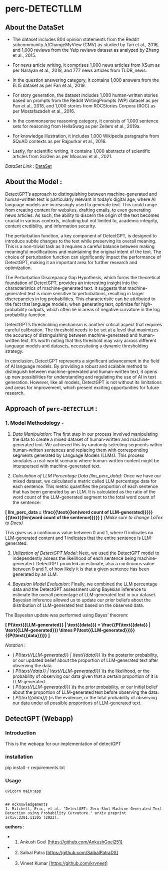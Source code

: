 # perc-DETECTLLM 


## About the DataSet 

* The dataset includes 804 opinion statements from the Reddit subcommunity /r/ChangeMyView (CMV) as studied by Tan et al., 2016, and 1,000 reviews from the Yelp reviews dataset as analyzed by Zhang et al., 2015.

* For news article writing, it comprises 1,000 news articles from XSum as per Narayan et al., 2018, and 777 news articles from TLDR_news.

* In the question answering category, it contains 1,000 answers from the ELI5 dataset as per Fan et al., 2019.

* For story generation, the dataset includes 1,000 human-written stories based on prompts from the Reddit WritingPrompts (WP) dataset as per Fan et al., 2018, and 1,000 stories from ROCStories Corpora (ROC) as per Mostafazadeh et al., 2016.

* In the commonsense reasoning category, it consists of 1,000 sentence sets for reasoning from HellaSwag as per Zellers et al., 2019a.

* For knowledge illustration, it includes 1,000 Wikipedia paragraphs from SQuAD contexts as per Rajpurkar et al., 2016.

* Lastly, for scientific writing, it contains 1,000 abstracts of scientific articles from SciGen as per Moosavi et al., 2021.

*DataSet Link* : [DataSet](https://drive.google.com/file/d/1Js1XhJjIaULrffQd3eZ7UK2q9RGXQjPd/view?usp=drive_link)



## About the Model : 

DetectGPT’s approach to distinguishing between machine-generated and human-written text is particularly relevant in today’s digital age, where AI language models are increasingly used to generate text. This could range from creating content for websites, drafting emails, to even generating news articles. As such, the ability to discern the origin of the text becomes crucial in various contexts, including but not limited to, academic integrity, content credibility, and information security.

The perturbation function, a key component of DetectGPT, is designed to introduce subtle changes to the text while preserving its overall meaning. This is a non-trivial task as it requires a careful balance between making meaningful modifications and maintaining the original intent of the text. The choice of perturbation function can significantly impact the performance of DetectGPT, making it an important area for further research and optimization.

The Perturbation Discrepancy Gap Hypothesis, which forms the theoretical foundation of DetectGPT, provides an interesting insight into the characteristics of machine-generated text. It suggests that machine-generated text is more sensitive to perturbations, resulting in larger discrepancies in log probabilities. This characteristic can be attributed to the fact that language models, when generating text, optimize for high-probability outputs, which often lie in areas of negative curvature in the log probability function.

DetectGPT’s thresholding mechanism is another critical aspect that requires careful calibration. The threshold needs to be set at a level that maximizes the accuracy of distinguishing between machine-generated and human-written text. It’s worth noting that this threshold may vary across different language models and datasets, necessitating a dynamic thresholding strategy.

In conclusion, DetectGPT represents a significant advancement in the field of AI language models. By providing a robust and scalable method to distinguish between machine-generated and human-written text, it opens up new possibilities for understanding and regulating the use of AI in text generation. However, like all models, DetectGPT is not without its limitations and areas for improvement, which present exciting opportunities for future research.


## Approach of `perc-DETECTLLM` : 

### 1. Model Methodology - 

1. *Data Manipulation*: The first step in our process involved manipulating the data to create a mixed dataset of human-written and machine-generated text. We achieved this by randomly selecting segments within human-written sentences and replacing them with corresponding segments generated by Language Models (LLMs). This process simulates a real-world scenario where human-written content might be interspersed with machine-generated text.

2. *Calculation of LLM Percentage Data (llm_perc_data)*: Once we have our mixed dataset, we calculated a metric called LLM percentage data for each sentence. This metric quantifies the proportion of each sentence that has been generated by an LLM. It is calculated as the ratio of the word count of the LLM-generated segment to the total word count of the sentence: 

**[ llm_perc_data = \frac{{\text{{len(word count of LLM-generated)}}}}{{\text{{len(word count of the sentence)}}}} ]**
                                  *{Make sure to change LaTex to Docs}*

This gives us a continuous value between 0 and 1, where 0 indicates no LLM-generated content and 1 indicates that the entire sentence is LLM-generated.

3. *Utilization of DetectGPT Model*: Next, we used the DetectGPT model to independently assess the likelihood of each sentence being machine-generated. DetectGPT provided an estimate, also a continuous value between 0 and 1, of how likely it is that a given sentence has been generated by an LLM.

4. *Bayesian Model Evaluation*: Finally, we combined the LLM percentage data and the DetectGPT assessment using Bayesian inference to estimate the overall percentage of LLM-generated text in our dataset. Bayesian inference allowed us to update our prior beliefs about the distribution of LLM-generated text based on the observed data.

The Bayesian update was performed using Bayes’ theorem:

**[ P(\text{{LLM-generated}} | \text{{data}}) = \frac{{P(\text{{data}} | \text{{LLM-generated}}) \times P(\text{{LLM-generated}})}}{{P(\text{{data}})}} ]**

*Notation* : 
* ( *P(\text{{LLM-generated}} | \text{{data}})* )is the posterior probability, or our updated belief about the proportion of LLM-generated text after observing the data.
* ( *P(\text{{data}} | \text{{LLM-generated}})* )is the likelihood, or the probability of observing our data given that a certain proportion of it is LLM-generated.
* ( *P(\text{{LLM-generated}})* )is the prior probability, or our initial belief about the proportion of LLM-generated text before observing the data.
* ( *P(\text{{data}})* )is the evidence, or the total probability of observing our data under all possible proportions of LLM-generated text.



## DetectGPT (Webapp)

### Introduction
This is the webapp for our implementation of detectGPT

### installation
pip install -r requirements.txt

### Usage

``` 4d
uvicorn main:app
```

```

## Acknowledgements
1. Mitchell, Eric, et al. "DetectGPT: Zero-Shot Machine-Generated Text Detection using Probability Curvature." arXiv preprint arXiv:2301.11305 (2023).

```

**authors** : 
* 1. Ankush Goel [https://github.com/AnkushGoel251]
* 2. Saibal Patra [https://github.com/SaibalPatraDS]
* 3. Vineet Kumar [https://github.com/krvneet]